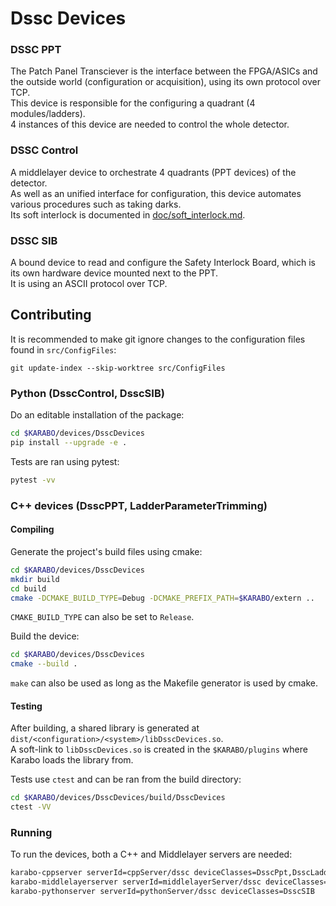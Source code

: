 # Dssc Devices  

### DSSC PPT

The Patch Panel Transciever is the interface between the FPGA/ASICs and the outside world (configuration or acquisition), using its own protocol over TCP.  
This device is responsible for the configuring a quadrant (4 modules/ladders).  
4 instances of this device are needed to control the whole detector.  

### DSSC Control

A middlelayer device to orchestrate 4 quadrants (PPT devices) of the detector.  
As well as an unified interface for configuration, this device automates various procedures such as taking darks.  
Its soft interlock is documented in [doc/soft_interlock.md](doc/soft_interlock.md).

### DSSC SIB

A bound device to read and configure the Safety Interlock Board, which is its own hardware
device mounted next to the PPT.  
It is using an ASCII protocol over TCP.


## Contributing

It is recommended to make git ignore changes to the configuration files found in `src/ConfigFiles`:  

```text
git update-index --skip-worktree src/ConfigFiles
```

### Python (DsscControl, DsscSIB)

Do an editable installation of the package:  

```bash
cd $KARABO/devices/DsscDevices
pip install --upgrade -e .
```

Tests are ran using pytest:  

```bash
pytest -vv 
```

###  C++ devices (DsscPPT, LadderParameterTrimming)  

#### Compiling

Generate the project's build files using cmake:  

```bash
cd $KARABO/devices/DsscDevices
mkdir build
cd build
cmake -DCMAKE_BUILD_TYPE=Debug -DCMAKE_PREFIX_PATH=$KARABO/extern ..
```

`CMAKE_BUILD_TYPE` can also be set to `Release`.  

Build the device:

```bash
cd $KARABO/devices/DsscDevices
cmake --build .
```

`make` can also be used as long as the Makefile generator is used by cmake.  

#### Testing

After building, a shared library is generated at `dist/<configuration>/<system>/libDsscDevices.so`.  
A soft-link to `libDsscDevices.so` is created in the `$KARABO/plugins` where Karabo loads the library from.  

Tests use `ctest` and can be ran from the build directory:  

```bash
cd $KARABO/devices/DsscDevices/build/DsscDevices
ctest -VV
```

### Running

To run the devices, both a C++ and Middlelayer servers are needed:  
```bash
karabo-cppserver serverId=cppServer/dssc deviceClasses=DsscPpt,DsscLadderParameterTrimming &
karabo-middlelayerserver serverId=middlelayerServer/dssc deviceClasses=DsscControl &
karabo-pythonserver serverId=pythonServer/dssc deviceClasses=DsscSIB
```
